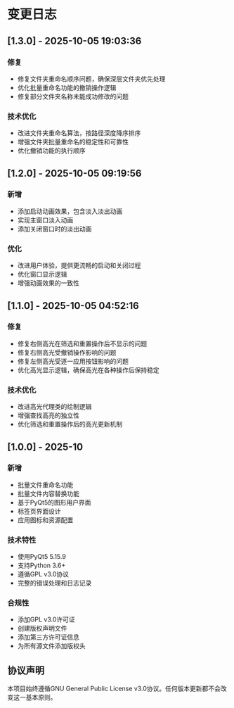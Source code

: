 # 变更日志

## [1.3.0] - 2025-10-05 19:03:36
### 修复
- 修复文件夹重命名顺序问题，确保深层文件夹优先处理
- 优化批量重命名功能的撤销操作逻辑
- 修复部分文件夹名称未能成功修改的问题

### 技术优化
- 改进文件夹重命名算法，按路径深度降序排序
- 增强文件夹批量重命名的稳定性和可靠性
- 优化撤销功能的执行顺序

## [1.2.0] - 2025-10-05 09:19:56
### 新增
- 添加启动动画效果，包含淡入淡出动画
- 实现主窗口淡入动画
- 添加关闭窗口时的淡出动画

### 优化
- 改进用户体验，提供更流畅的启动和关闭过程
- 优化窗口显示逻辑
- 增强动画效果的一致性

## [1.1.0] - 2025-10-05 04:52:16
### 修复
- 修复右侧高光在筛选和重置操作后不显示的问题
- 修复右侧高光受撤销操作影响的问题
- 修复左侧高光受逐一应用按钮影响的问题
- 优化高光显示逻辑，确保高光在各种操作后保持稳定

### 技术优化
- 改进高光代理类的绘制逻辑
- 增强查找高亮的独立性
- 优化筛选和重置操作后的高光更新机制

## [1.0.0] - 2025-10
### 新增
- 批量文件重命名功能
- 批量文件内容替换功能
- 基于PyQt5的图形用户界面
- 标签页界面设计
- 应用图标和资源配置

### 技术特性
- 使用PyQt5 5.15.9
- 支持Python 3.6+
- 遵循GPL v3.0协议
- 完整的错误处理和日志记录

### 合规性
- 添加GPL v3.0许可证
- 创建版权声明文件
- 添加第三方许可证信息
- 为所有源文件添加版权头

## 协议声明
本项目始终遵循GNU General Public License v3.0协议。任何版本更新都不会改变这一基本原则。